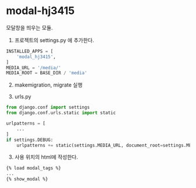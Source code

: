 # modal-hj3415

모달창을 띄우는 모듈.


1. 프로젝트의 settings.py 에 추가한다.
```python
INSTALLED_APPS = [
    'modal_hj3415',
]
MEDIA_URL = '/media/'
MEDIA_ROOT = BASE_DIR / 'media'
```

2. makemigration, migrate 실행

3. urls.py
```python
from django.conf import settings
from django.conf.urls.static import static

urlpatterns = [
    ...
]
if settings.DEBUG:
    urlpatterns += static(settings.MEDIA_URL, document_root=settings.MEDIA_ROOT)
```

3. 사용 위치의 html에 작성한다.
```html
{% load modal_tags %}
...
{% show_modal %}
```